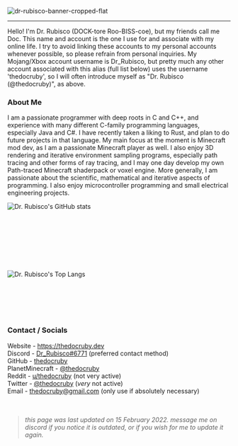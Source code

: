 ![dr-rubisco-banner-cropped-flat](https://user-images.githubusercontent.com/76263371/154176272-963d6f89-325d-444e-a2f3-73c7120647da.png)

---

Hello! I'm Dr. Rubisco (DOCK-tore Roo-BISS-coe), but my friends call me Doc. This name and account is the one I use for and associate with my online life. I try to avoid linking these accounts to my personal accounts whenever possible, so please refrain from personal inquiries. My Mojang/Xbox account username is Dr_Rubisco, but pretty much any other account associated with this alias (full list below) uses the username 'thedocruby', so I will often introduce myself as "Dr. Rubisco (@thedocruby)", as above.

### About Me
I am a passionate programmer with deep roots in C and C++, and experience with many different C-family programming languages, especially Java and C#. I have recently taken a liking to Rust, and plan to do future projects in that language. My main focus at the moment is Minecraft mod dev, as I am a passionate Minecraft player as well. I also enjoy 3D rendering and iterative environment sampling programs, especially path tracing and other forms of ray tracing, and I may one day develop my own Path-traced Minecraft shaderpack or voxel engine. More generally, I am passionate about the scientific, mathematical and iterative aspects of programming. I also enjoy microcontroller programming and small electrical engineering projects.

<a href="https://github.com/thedocruby">
  <img alt="Dr. Rubisco's GitHub stats" align="left" src="https://github-readme-stats.vercel.app/api?username=thedocruby&count_private=true&show_icons=true&theme=dark" />
</a><br><br><br><br><br><br><br><br><br>
<a href="https://github.com/anuraghazra/github-readme-stats">
  <img alt="Dr. Rubisco's Top Langs" align="left" src="https://github-readme-stats.vercel.app/api/top-langs/?username=thedocruby&layout=compact&theme=dark&count_private=true&exclude_repo=VANELLA,cayman,Iris-site,irisshaders.github.io" />
</a><br><br><br><br><br><br>

### Contact / Socials
Website - https://thedocruby.dev <br>
Discord -  [Dr_Rubisco#6771](https://discord.gg/kdZ6gH7Hg6) (preferred contact method) <br>
GitHub - [thedocruby](https://github.com/thedocruby/) <br>
PlanetMinecraft - [@thedocruby](https://www.planetminecraft.com/thedocruby) <br>
Reddit - [u/thedocruby](https://www.reddit.com/u/thedocruby) (not very active) <br>
Twitter - [@thedocruby](https://twitter.com/thedocruby) (_very_ not active) <br>
Email - [thedocruby@gmail.com](mailto:thedocruby@gmail.com) (only use if absolutely necessary) <br> <br> <br> 
> *this page was last updated on 15 February 2022. message me on discord if you notice it is outdated, or if you wish for me to update it again.*
